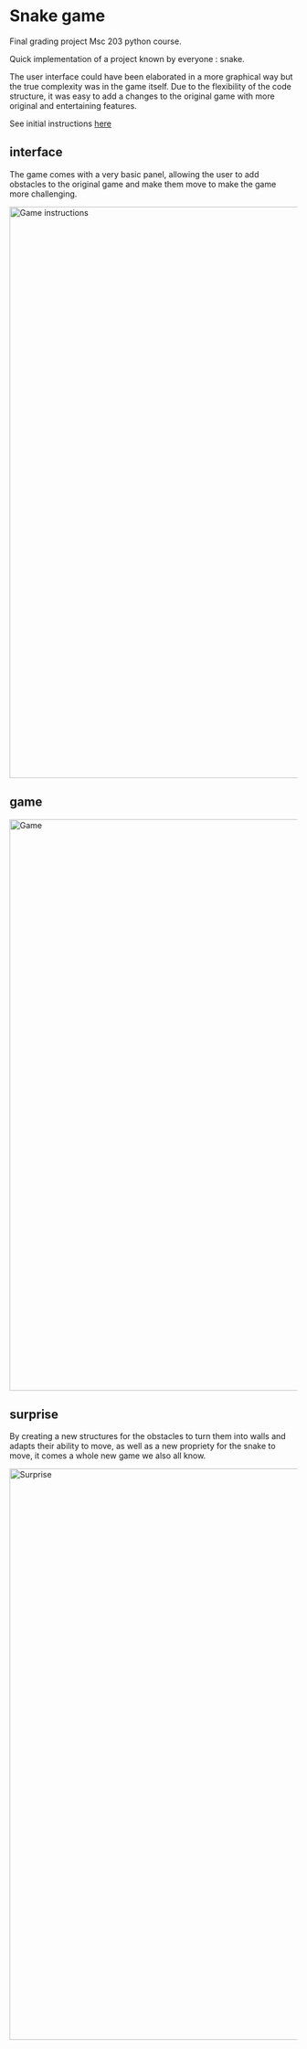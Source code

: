 # Snake game

Final grading project Msc 203 python course.

Quick implementation of a project known by everyone : snake. <br>

The user interface could have been elaborated in a more graphical way but the true complexity was in the game itself. Due to the flexibility of the code structure, it was easy to add a changes to the original game with more original and entertaining features. 

See initial instructions [here](docs/instructions.pdf)

## interface

The game comes with a very basic panel, allowing the user to add obstacles to the original game and make them move to make the game more challenging. 

<img src="https://res.cloudinary.com/dq4xpsevx/image/upload/v1715037142/Github/Snake%20Game/fthdy3easzlndd7uqyel.png" alt="Game instructions" width="1000">


## game

<img src="https://res.cloudinary.com/dq4xpsevx/image/upload/v1715037142/Github/Snake%20Game/gnrwbyvuezveu9fpnymo.png" alt="Game" width="1000">

## surprise

By creating a new structures for the obstacles to turn them into walls and adapts their ability to move, as well as a new propriety for the snake to move, it comes a whole new game we also all know.

<img src="https://res.cloudinary.com/dq4xpsevx/image/upload/v1715037142/Github/Snake%20Game/gegelehqqn1jn7yuazzo.png" alt="Surprise" width="1000">
